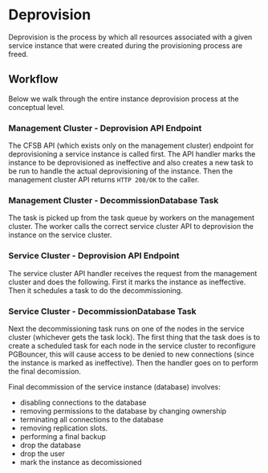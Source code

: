 # Deprovision

Deprovision is the process by which all resources associated with a given service
instance that were created during the provisioning process are freed.

## Workflow

Below we walk through the entire instance deprovision process at the conceptual
level.

### Management Cluster - Deprovision API Endpoint

The CFSB API (which exists only on the management cluster) endpoint for 
deprovisioning a service instance is called first.  The API handler marks the 
instance to be deprovisioned as ineffective and also creates a new task to be
run to handle the actual deprovisioning of the instance. Then the management 
cluster API returns `HTTP 200/OK` to the caller.

### Management Cluster - DecommissionDatabase Task

The task is picked up from the task queue by workers on the management cluster.
The worker calls the correct service cluster API to deprovision the instance
on the service cluster.

### Service Cluster - Deprovision API Endpoint

The service cluster API handler receives the request from the management cluster
and does the following.  First it marks the instance as ineffective.
Then it schedules a task to do the decommissioning.

### Service Cluster - DecommissionDatabase Task

Next the decommissioning task runs on one of the nodes in the service cluster 
(whichever gets the task lock). The first thing that the task does is to create
a scheduled task for each node in the service cluster to reconfigure PGBouncer, 
this will cause access to be denied to new connections (since the instance is 
marked as ineffective). Then the handler goes on to perform the final 
decomission. 

Final decommission of the service instance (database) involves:

* disabling connections to the database
* removing permissions to the database by changing ownership
* terminating all connections to the database
* removing replication slots.
* performing a final backup
* drop the database
* drop the user
* mark the instance as decomissioned

